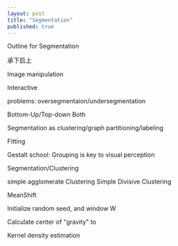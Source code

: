 ```yaml
---
layout: post
title: "Segmentation"
published: true
---
```

Outline for Segmentation

承下启上

Image manipulation

Interactive

problems: oversegmentaion/undersegmentation

Bottom-Up/Top-down Both

Segmentation as clustering/graph partitioning/labeling

Fitting

Gestalt school: Grouping is key to visual perception

Segmentation/Clustering

simple agglomerate Clustering
Simple Divisive Clustering

MeanShift

Initialize random seed, and window W

Calculate center of "gravity" to

Kernel density estimation
